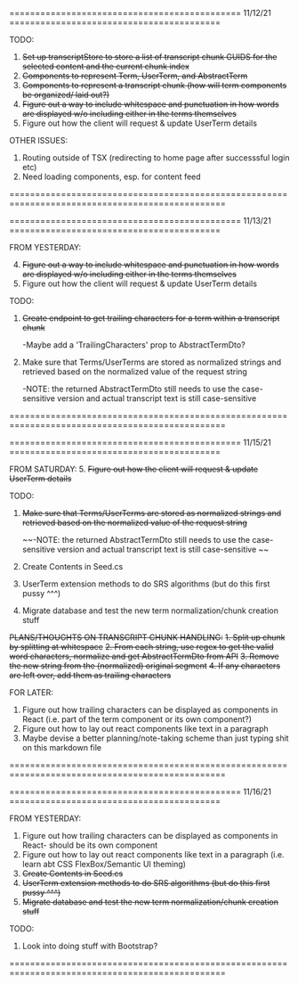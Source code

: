 ============================================= 11/12/21 =========================================

TODO:

1. ~~Set up transcriptStore to store a list of transcript chunk GUIDS for the selected content and the current chunk index~~
2. ~~Components to represent Term, UserTerm, and AbstractTerm~~
3. ~~Components to represent a transcript chunk (how will term components be organized/ laid out?)~~
4. ~~Figure out a way to include whitespace and punctuation in how words are displayed w/o including either in the terms themselves~~
5. Figure out how the client will request & update UserTerm details

OTHER ISSUES:

1. Routing outside of TSX (redirecting to home page after successsful login etc)
2. Need loading components, esp. for content feed

================================================================================================

============================================= 11/13/21 =========================================

FROM YESTERDAY:

4. ~~Figure out a way to include whitespace and punctuation in how words are displayed w/o including either in the terms themselves~~
5. Figure out how the client will request & update UserTerm details

TODO:
1. ~~Create endpoint to get trailing characters for a term within a transcript chunk~~ 
    
    -Maybe add a 'TrailingCharacters' prop to AbstractTermDto?
2. Make sure that Terms/UserTerms are stored as normalized strings and retrieved based on the normalized value of the request string

    -NOTE: the returned AbstractTermDto still needs to use the case-sensitive version and actual transcript text is still case-sensitive 

================================================================================================

============================================= 11/15/21 =========================================

FROM SATURDAY:
5. ~~Figure out how the client will request & update UserTerm details~~

TODO:
    
1. ~~Make sure that Terms/UserTerms are stored as normalized strings and retrieved based on the normalized value of the request string~~

    ~~-NOTE: the returned AbstractTermDto still needs to use the case-sensitive version and actual transcript text is still case-sensitive ~~
2. Create Contents in Seed.cs
3. UserTerm extension methods to do SRS algorithms (but do this first pussy ^^^)
4. Migrate database and test the new term normalization/chunk creation stuff

~~PLANS/THOUGHTS ON TRANSCRIPT CHUNK HANDLING:~~
~~1. Split up chunk by splitting at whitespace~~
~~2. From each string, use regex to get the valid word characters, normalize and get AbstractTermDto from API~~
~~3. Remove the new string from the (normalized) original segment~~
~~4. If any characters are left over, add them as trailing characters~~

FOR LATER:
1. Figure out how trailing characters can be displayed as components in React (i.e. part of the term component or its own component?)
2. Figure out how to lay out react components like text in a paragraph
3. Maybe devise a better planning/note-taking scheme than just typing shit on this markdown file

================================================================================================

============================================= 11/16/21 =========================================

FROM YESTERDAY:

1. Figure out how trailing characters can be displayed as components in React- should be its own component
2. Figure out how to lay out react components like text in a paragraph (i.e. learn abt CSS FlexBox/Semantic UI theming)
2. ~~Create Contents in Seed.cs~~
3. ~~UserTerm extension methods to do SRS algorithms (but do this first pussy ^^^)~~
4. ~~Migrate database and test the new term normalization/chunk creation stuff~~

TODO:

1. Look into doing stuff with Bootstrap?


================================================================================================
